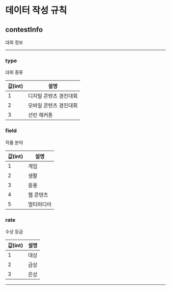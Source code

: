 
# 데이터 작성 규칙

## contestInfo

대회 정보

---

### type

대회 종류

값(int) | 설명
------- | ----------------------
1       | 디지털 콘텐츠 경진대회
2       | 모바일 콘텐츠 경진대회
3       | 선린 해커톤

### field

작품 분야

값(int) | 설명
------- | ----------
1       | 게임
2       | 생활
3       | 응용
4       | 웹 콘텐츠
5       | 멀티미디어

### rate

수상 등급

값(int) | 설명 |
------- | ---- |
1       | 대상 |
2       | 금상 |
3       | 은상 |

---
